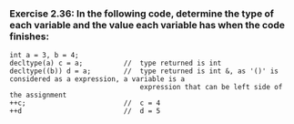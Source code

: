 ### Exercise 2.36: In the following code, determine the type of each variable and the value each variable has when the code finishes:
    int a = 3, b = 4;
    decltype(a) c = a;          //  type returned is int
    decltype((b)) d = a;        //  type returned is int &, as '()' is considered as a expression, a variable is a
                                    expression that can be left side of the assignment
    ++c;                        //  c = 4
    ++d                         //  d = 5
